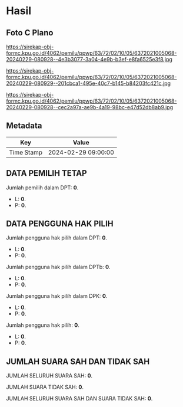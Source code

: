 # Hasil

## Foto C Plano

https://sirekap-obj-formc.kpu.go.id/4062/pemilu/ppwp/63/72/02/10/05/6372021005068-20240229-080928--4e3b3077-3a04-4e9b-b3ef-e8fa6525e3f8.jpg

https://sirekap-obj-formc.kpu.go.id/4062/pemilu/ppwp/63/72/02/10/05/6372021005068-20240229-080929--201cbca1-495e-40c7-b145-b84203fc421c.jpg

https://sirekap-obj-formc.kpu.go.id/4062/pemilu/ppwp/63/72/02/10/05/6372021005068-20240229-080928--cec2a97a-ae9b-4a19-98bc-e47d52db8ab9.jpg


## Metadata

| Key        | Value               |
| ---------- | ------------------- |
| Time Stamp | 2024-02-29 09:00:00 |


## DATA PEMILIH TETAP

Jumlah pemilih dalam DPT: **0**.
 * L: **0**.
 * P: **0**.

## DATA PENGGUNA HAK PILIH

Jumlah pengguna hak pilih dalam DPT: **0**.
 * L: **0**.
 * P: **0**.

Jumlah pengguna hak pilih dalam DPTb: **0**.
 * L: **0**.
 * P: **0**.

Jumlah pengguna hak pilih dalam DPK: **0**.
 * L: **0**.
 * P: **0**.

Jumlah pengguna hak pilih: **0**.
 * L: **0**.
 * P: **0**.

## JUMLAH SUARA SAH DAN TIDAK SAH

JUMLAH SELURUH SUARA SAH: **0**.

JUMLAH SUARA TIDAK SAH: **0**.

JUMLAH SELURUH SUARA SAH DAN SUARA TIDAK SAH: **0**.


